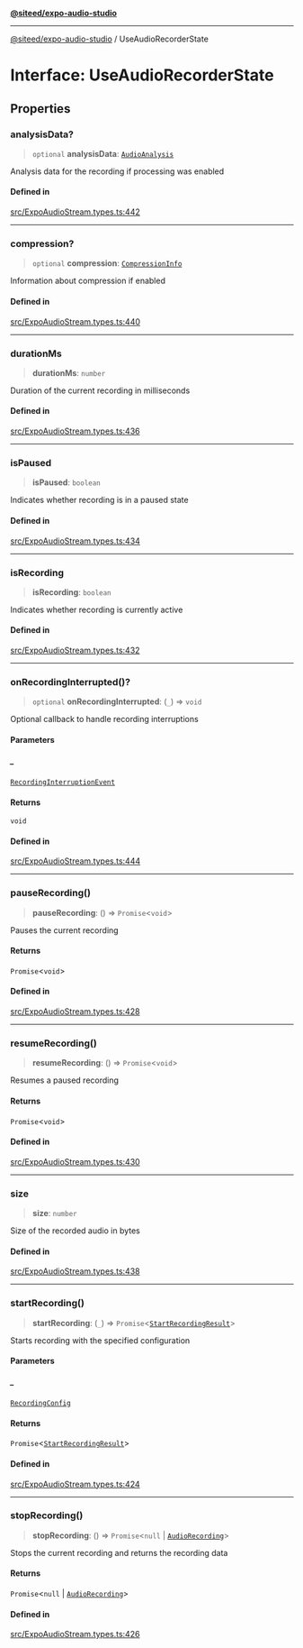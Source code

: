 [**@siteed/expo-audio-studio**](../README.md)

***

[@siteed/expo-audio-studio](../README.md) / UseAudioRecorderState

# Interface: UseAudioRecorderState

## Properties

### analysisData?

> `optional` **analysisData**: [`AudioAnalysis`](AudioAnalysis.md)

Analysis data for the recording if processing was enabled

#### Defined in

[src/ExpoAudioStream.types.ts:442](https://github.com/deeeed/expo-audio-stream/blob/e63960be99f20b4ceb77356f18afa41197a63203/packages/expo-audio-studio/src/ExpoAudioStream.types.ts#L442)

***

### compression?

> `optional` **compression**: [`CompressionInfo`](CompressionInfo.md)

Information about compression if enabled

#### Defined in

[src/ExpoAudioStream.types.ts:440](https://github.com/deeeed/expo-audio-stream/blob/e63960be99f20b4ceb77356f18afa41197a63203/packages/expo-audio-studio/src/ExpoAudioStream.types.ts#L440)

***

### durationMs

> **durationMs**: `number`

Duration of the current recording in milliseconds

#### Defined in

[src/ExpoAudioStream.types.ts:436](https://github.com/deeeed/expo-audio-stream/blob/e63960be99f20b4ceb77356f18afa41197a63203/packages/expo-audio-studio/src/ExpoAudioStream.types.ts#L436)

***

### isPaused

> **isPaused**: `boolean`

Indicates whether recording is in a paused state

#### Defined in

[src/ExpoAudioStream.types.ts:434](https://github.com/deeeed/expo-audio-stream/blob/e63960be99f20b4ceb77356f18afa41197a63203/packages/expo-audio-studio/src/ExpoAudioStream.types.ts#L434)

***

### isRecording

> **isRecording**: `boolean`

Indicates whether recording is currently active

#### Defined in

[src/ExpoAudioStream.types.ts:432](https://github.com/deeeed/expo-audio-stream/blob/e63960be99f20b4ceb77356f18afa41197a63203/packages/expo-audio-studio/src/ExpoAudioStream.types.ts#L432)

***

### onRecordingInterrupted()?

> `optional` **onRecordingInterrupted**: (`_`) => `void`

Optional callback to handle recording interruptions

#### Parameters

##### \_

[`RecordingInterruptionEvent`](RecordingInterruptionEvent.md)

#### Returns

`void`

#### Defined in

[src/ExpoAudioStream.types.ts:444](https://github.com/deeeed/expo-audio-stream/blob/e63960be99f20b4ceb77356f18afa41197a63203/packages/expo-audio-studio/src/ExpoAudioStream.types.ts#L444)

***

### pauseRecording()

> **pauseRecording**: () => `Promise`\<`void`\>

Pauses the current recording

#### Returns

`Promise`\<`void`\>

#### Defined in

[src/ExpoAudioStream.types.ts:428](https://github.com/deeeed/expo-audio-stream/blob/e63960be99f20b4ceb77356f18afa41197a63203/packages/expo-audio-studio/src/ExpoAudioStream.types.ts#L428)

***

### resumeRecording()

> **resumeRecording**: () => `Promise`\<`void`\>

Resumes a paused recording

#### Returns

`Promise`\<`void`\>

#### Defined in

[src/ExpoAudioStream.types.ts:430](https://github.com/deeeed/expo-audio-stream/blob/e63960be99f20b4ceb77356f18afa41197a63203/packages/expo-audio-studio/src/ExpoAudioStream.types.ts#L430)

***

### size

> **size**: `number`

Size of the recorded audio in bytes

#### Defined in

[src/ExpoAudioStream.types.ts:438](https://github.com/deeeed/expo-audio-stream/blob/e63960be99f20b4ceb77356f18afa41197a63203/packages/expo-audio-studio/src/ExpoAudioStream.types.ts#L438)

***

### startRecording()

> **startRecording**: (`_`) => `Promise`\<[`StartRecordingResult`](StartRecordingResult.md)\>

Starts recording with the specified configuration

#### Parameters

##### \_

[`RecordingConfig`](RecordingConfig.md)

#### Returns

`Promise`\<[`StartRecordingResult`](StartRecordingResult.md)\>

#### Defined in

[src/ExpoAudioStream.types.ts:424](https://github.com/deeeed/expo-audio-stream/blob/e63960be99f20b4ceb77356f18afa41197a63203/packages/expo-audio-studio/src/ExpoAudioStream.types.ts#L424)

***

### stopRecording()

> **stopRecording**: () => `Promise`\<`null` \| [`AudioRecording`](AudioRecording.md)\>

Stops the current recording and returns the recording data

#### Returns

`Promise`\<`null` \| [`AudioRecording`](AudioRecording.md)\>

#### Defined in

[src/ExpoAudioStream.types.ts:426](https://github.com/deeeed/expo-audio-stream/blob/e63960be99f20b4ceb77356f18afa41197a63203/packages/expo-audio-studio/src/ExpoAudioStream.types.ts#L426)
